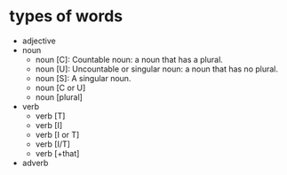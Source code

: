 # types of words

- adjective
- noun
  - noun [C]: Countable noun: a noun that has a plural.
  - noun [U]: Uncountable or singular noun: a noun that has no plural.
  - noun [S]: A singular noun.
  - noun [C or U]
  - noun [plural]
- verb
  - verb [T]
  - verb [I]
  - verb [I or T]
  - verb [I/T]
  - verb [+that]
- adverb

